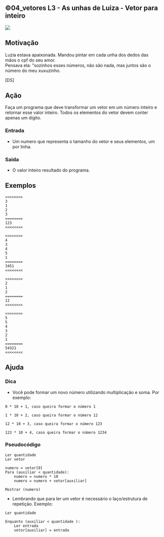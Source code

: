 ## ©04_vetores L3 - As unhas de Luiza - Vetor para inteiro


![](__capa.jpg)

## Motivação

Luzia estava apaixonada. Mandou pintar em cada unha dos dedos das mãos o cpf do seu amor.  
Pensava ela: "sozinhos esses números, não são nada, mas juntos são o número do meu xuxuzinho.

\[DS\]

## Ação  

Faça um programa que deve transformar um vetor em um número inteiro e retornar esse valor inteiro. Todos os elementos do vetor devem conter apenas um dígito.

### Entrada

- Um numero que representa o tamanho do vetor e seus elementos, um por linha.  

### Saida

- O valor inteiro resultado do programa.

## Exemplos

```
>>>>>>>>
3
1
2
3
========
123
<<<<<<<<

>>>>>>>>
4
3
4
5
1
========
3451
<<<<<<<<

>>>>>>>>
2
1
2
========
12
<<<<<<<<

>>>>>>>>
5
5
4
3
2
1
========
54321
<<<<<<<<
```

## Ajuda

### Dica
- Você pode formar um novo número utilizando multiplicação e soma. Por exemplo:
```
0 * 10 + 1, caso queira formar o número 1

1 * 10 + 2, caso queira formar o número 12

12 * 10 + 3, caso queira formar o número 123

123 * 10 + 4, caso queira formar o número 1234
```

### Pseudocódigo
```
Ler quantidade
Ler vetor

numero = vetor[0]
Para (auxiliar < quantidade):
    numero = numero * 10
    numero = numero + vetor[auxiliar]

Mostrar (numero)
```

- Lembrando que para ler um vetor é necessário o laço/estrutura de repetição. Exemplo:
```
Ler quantidade

Enquanto (auxiliar < quantidade ):
    Ler entrada
    vetor[auxiliar] = entrada
```



